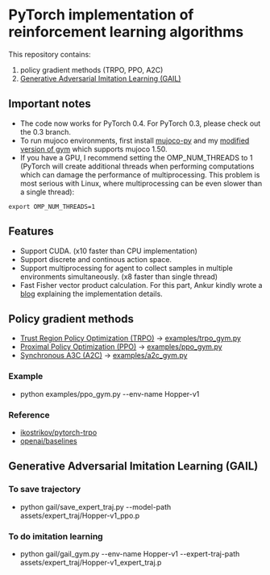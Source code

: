 # PyTorch implementation of reinforcement learning algorithms
This repository contains:
1. policy gradient methods (TRPO, PPO, A2C)
2. [Generative Adversarial Imitation Learning (GAIL)](https://arxiv.org/pdf/1606.03476.pdf)

## Important notes
- The code now works for PyTorch 0.4. For PyTorch 0.3, please check out the 0.3 branch.
- To run mujoco environments, first install [mujoco-py](https://github.com/openai/mujoco-py) and my [modified version of gym](https://github.com/Khrylx/gym) which supports mujoco 1.50.
- If you have a GPU, I recommend setting the OMP_NUM_THREADS to 1 (PyTorch will create additional threads when performing computations which can damage the performance of multiprocessing. This problem is most serious with Linux, where multiprocessing can be even slower than a single thread):
```
export OMP_NUM_THREADS=1
```

## Features
* Support CUDA. (x10 faster than CPU implementation)
* Support discrete and continous action space.
* Support multiprocessing for agent to collect samples in multiple environments simultaneously. (x8 faster than single thread)
* Fast Fisher vector product calculation. For this part, Ankur kindly wrote a [blog](http://www.telesens.co/2018/06/09/efficiently-computing-the-fisher-vector-product-in-trpo/) explaining the implementation details.
## Policy gradient methods
* [Trust Region Policy Optimization (TRPO)](https://arxiv.org/pdf/1502.05477.pdf) -> [examples/trpo_gym.py](https://github.com/Khrylx/PyTorch-RL/blob/master/examples/trpo_gym.py)
* [Proximal Policy Optimization (PPO)](https://arxiv.org/pdf/1707.06347.pdf) -> [examples/ppo_gym.py](https://github.com/Khrylx/PyTorch-RL/blob/master/examples/ppo_gym.py)
* [Synchronous A3C (A2C)](https://arxiv.org/pdf/1602.01783.pdf) -> [examples/a2c_gym.py](https://github.com/Khrylx/PyTorch-RL/blob/master/examples/a2c_gym.py)

### Example
* python examples/ppo_gym.py --env-name Hopper-v1

### Reference
* [ikostrikov/pytorch-trpo](https://github.com/ikostrikov/pytorch-trpo)
* [openai/baselines](https://github.com/openai/baselines)


## Generative Adversarial Imitation Learning (GAIL)
### To save trajectory
* python gail/save_expert_traj.py --model-path assets/expert_traj/Hopper-v1_ppo.p
### To do imitation learning
* python gail/gail_gym.py --env-name Hopper-v1 --expert-traj-path assets/expert_traj/Hopper-v1_expert_traj.p
